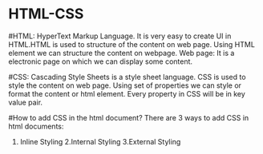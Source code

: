 # HTML-CSS

#HTML:
      HyperText Markup Language.
      It is very easy to create UI in HTML.HTML is used to structure of the content on web page.
      Using HTML element we can structure the content on webpage.
      Web page: It is a electronic page on which we can display some content.

#CSS:
      Cascading Style Sheets is a style sheet language.
      CSS is used to style the content on web page. Using set of properties we can style or format the content or html element.
      Every property in CSS will be in key value pair.

#How to add CSS in the html document?
There are 3 ways to add CSS in html documents:
1. Inline Styling
2.Internal Styling
3.External Styling
